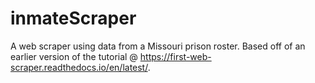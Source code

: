 # inmateScraper
 A web scraper using data from a Missouri prison roster. Based off of an earlier version of the tutorial @ https://first-web-scraper.readthedocs.io/en/latest/.

